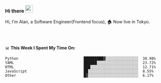 ### Hi there <img src="https://media.giphy.com/media/hvRJCLFzcasrR4ia7z/giphy.gif" width="25px">

<!-- ![visitors](https://visitor-badge.glitch.me/badge?page_id=dislfyer.dislfyer) -->

Hi, I'm Alan, a Software Engineer(Frontend focus), 🏠 Now live in Tokyo.

<br/>
<br/>

📊 **This Week I Spent My Time On:**


<!--START_SECTION:waka-->

```text
Python                              █████████▓░░░░░░░░░░░░░░░  38.98%
YAML                                ██████░░░░░░░░░░░░░░░░░░░  23.72%
HTML                                ███░░░░░░░░░░░░░░░░░░░░░░  12.71%
JavaScript                          ██░░░░░░░░░░░░░░░░░░░░░░░  8.55%
Other                               █▓░░░░░░░░░░░░░░░░░░░░░░░  6.17%
```

<!--END_SECTION:waka-->

<!--
**About Me:**
 -->
